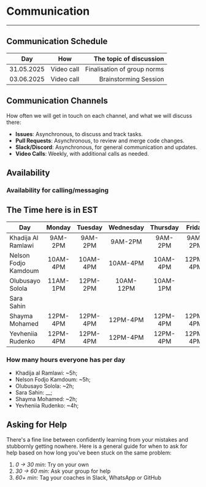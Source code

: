 <!--
    this template is for inspiration, feel free to change it however you like!

    Careful! be sure to protect your privacy when filling out this document
        everything you write here will be public
        so share only what you are comfortable sharing online
        you can share the rest in confidence with you group by another channel
-->

# Communication

---

## Communication Schedule

| Day        | How        | The topic of discussion     |
| :----: | :-: |  ----------------------: |
| 31.05.2025 | Video call | Finalisation of group norms |
| 03.06.2025 | Video call | Brainstorming Session       |

## Communication Channels

How often we will get in touch on each channel, and what we will discuss there:

- **Issues**: Asynchronous, to discuss and track tasks.
- **Pull Requests**: Asynchronous, to review and merge code changes.
- **Slack/Discord**: Asynchronous, for general communication and updates.
- **Video Calls**: Weekly, with additional calls as needed.

## Availability

### Availability for calling/messaging

## The Time here is in EST

|Day|Monday|Tuesday|Wednesday|Thursday|Friday|Saturday|Sunday|
| -------- | :---: | :---: | :---: | :---: | :---: | :---: | :---:|
|Khadija Al Ramlawi|9AM-2PM|9AM-2PM|9AM-2PM|9AM-2PM|9AM-2PM||9AM-2PM|
|Nelson Fodjo Kamdoum|10AM-4PM|10AM-4PM|10AM-4PM|10AM-4PM|12PM-4PM|| 2PM-4PM|
|Olubusayo Solola|11AM-1PM|12PM-2PM|10AM-12PM|10AM-1PM|||3PM-4PM|
|Sara Sahin||||||||
|Shayma Mohamed|12PM-4PM|12PM-4PM|12PM-4PM|12PM-4PM|12PM-4PM|12PM-4PM|
|Yevheniia Rudenko|12PM-4PM|12PM-4PM|12PM-4PM|12PM-4PM|12PM-4PM||12PM-4PM|

### How many hours everyone has per day

- Khadija al Ramlawi: ~5h;
- Nelson Fodjo Kamdoum: ~5h;
- Olubusayo Solola: ~2h;
- Sara Sahin: \_\_;
- Shayma Mohamed: ~2h;
- Yevheniia Rudenko: ~4h;

## Asking for Help

There's a fine line between confidently learning from your mistakes and
stubbornly getting nowhere. Here is a general guide for when to ask for help
based on how long you’ve been stuck on the same problem:

1. _0 → 30 min_: Try on your own
2. _30 → 60 min_: Ask your group for help
3. _60+ min_: Tag your coaches in Slack, WhatsApp or GitHub
